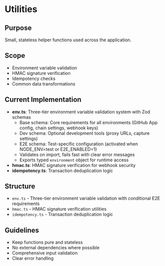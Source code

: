 # Utilities

## Purpose
Small, stateless helper functions used across the application.

## Scope
- Environment variable validation
- HMAC signature verification
- Idempotency checks
- Common data transformations

## Current Implementation
- **env.ts**: Three-tier environment variable validation system with Zod schemas
  - Base schema: Core requirements for all environments (GitHub App config, chain settings, webhook keys)
  - Dev schema: Optional development tools (proxy URLs, capture settings)
  - E2E schema: Test-specific configuration (activated when NODE_ENV=test or E2E_ENABLED=1)
  - Validates on import, fails fast with clear error messages
  - Exports typed `environment` object for runtime access
- **hmac.ts**: HMAC signature verification for webhook security
- **idempotency.ts**: Transaction deduplication logic

## Structure
- `env.ts` - Three-tier environment variable validation with conditional E2E requirements
- `hmac.ts` - HMAC signature verification utilities
- `idempotency.ts` - Transaction deduplication logic

## Guidelines
- Keep functions pure and stateless
- No external dependencies where possible
- Comprehensive input validation
- Clear error handling